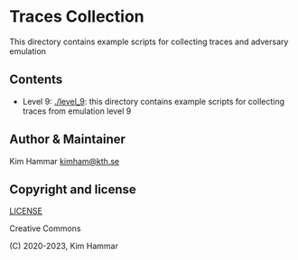 # Traces Collection

This directory contains example scripts for collecting traces and adversary emulation

## Contents

- Level 9: [./level_9](level_9): this directory contains example scripts for collecting traces from emulation level 9

## Author & Maintainer

Kim Hammar <kimham@kth.se>

## Copyright and license

[LICENSE](../../../LICENSE.md)

Creative Commons

(C) 2020-2023, Kim Hammar
